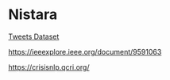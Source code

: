 # Nistara

[Tweets Dataset](https://zenodo.org/records/3713920)

https://ieeexplore.ieee.org/document/9591063

https://crisisnlp.qcri.org/

